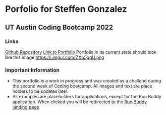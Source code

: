 # Porfolio for Steffen Gonzalez
## UT Austin Coding Bootcamp 2022

### Links
[Github Repository](https://github.com/Steffen568/Portfolio/)
[Link to Portfolio](https://steffen568.github.io/Portfolio/)
Portfolio in its current state should look like this image https://i.imgur.com/ZXb5gqU.png

### Important Information
* This portfolio is a work in progress and was created as a challend during the second week of Coding bootcamp. All images and text are place holders to be updates later.
* All examples are placeholders for applications, except for the Run Buddy application. When clicked you will be redirected to the [Run Buddy landing page](https://steffen568.github.io/run-buddy/)
